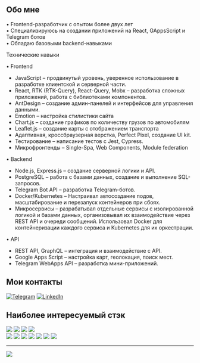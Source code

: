 ## Обо мне
• Frontend-разработчик с опытом более двух лет <br />
• Специализируюсь на создании приложений на React, GAppsScript и Telegram ботов<br />
• Обладаю базовыми backend-навыками

Технические навыки

• Frontend
- JavaScript – продвинутый уровень, уверенное использование в разработке клиентской и серверной части.
- React, RTK (RTK-Query), React-Query, Mobx – разработка сложных приложений, работа с библиотеками компонентов.
- AntDesign – создание админ-панелей и интерфейсов для управления данными.
- Emotion – настройка стилистики сайта
- Chart.js – создание графиков по количеству грузов по автомобилям
- Leaflet.js – создание карты с отображением транспорта
- Адаптивная, кроссбраузерная верстка, Perfect Pixel, создание UI kit.
- Тестирование – написание тестов с Jest, Cypress.
- Микрофронтенды – Single-Spa, Web Components, Module federation

• Backend
- Node.js, Express.js – создание серверной логики и API.
- PostgreSQL – работа с базами данных, создание и выполнение SQL-запросов.
- Telegram Bot API – разработка Telegram-ботов.
- Docker/Kubernetes – Настраивал автосоздание подов, масштабирование и перезапуск контейнеров при сбоях.
- Микросервисы – разрабатывал отдельные сервисы с изолированной логикой и базами данных, организовывал их взаимодействие через REST API и очереди сообщений. Использовал Docker для контейнеризации каждого сервиса и Kubernetes для их оркестрации.

• API
- REST API, GraphQL – интеграция и взаимодействие с API.
- Google Apps Script – настройка карт, геолокация, поиск мест.
- Telegram WebApps API – разработка мини-приложений.


## Мои контакты
[![Telegram](https://img.shields.io/badge/-Telegram-0088CC?style=for-the-badge)](https://t.me/liliammo)
[![LinkedIn](https://img.shields.io/badge/-LinkedIn-0A66C2?style=for-the-badge)](https://linkedin.com/in/bacek97) 

## Наиболее интересуемый стэк
![](https://img.shields.io/badge/JavaScript-F7DF1E?style=for-the-badge&logo=javascript&logoColor=black)
![](https://img.shields.io/badge/vercel-%23000000.svg?style=for-the-badge&logo=vercel&logoColor=white)
![](https://img.shields.io/badge/Vue.js-4FC08D?style=for-the-badge&logo=vue.js&logoColor=white)
![](https://img.shields.io/badge/MongoDB-47A248?style=for-the-badge&logo=mongodb&logoColor=white)  
![](https://img.shields.io/badge/React-61DAFB?style=for-the-badge&logo=react&logoColor=black)
![](https://img.shields.io/badge/Docker-2496ED?style=for-the-badge&logo=docker&logoColor=white)
![](https://img.shields.io/badge/Kubernetes-326CE5?style=for-the-badge&logo=kubernetes&logoColor=white)
![](https://img.shields.io/badge/TypeScript-3178C6?style=for-the-badge&logo=typescript&logoColor=white)
![](https://img.shields.io/badge/C-00599C?style=for-the-badge&logo=c&logoColor=white)
![](https://img.shields.io/badge/PostgreSQL-336791?style=for-the-badge&logo=postgresql&logoColor=white)
![](https://img.shields.io/badge/Hasura-343E99?style=for-the-badge&logo=hasura&logoColor=ffffff)




---
[![](https://visitcount.itsvg.in/api?id=Miffle&icon=2&color=0)](https://visitcount.itsvg.in)

<!--
**bacek97/bacek97** is a ✨ _special_ ✨ repository because its `README.md` (this file) appears on your GitHub profile.

Here are some ideas to get you started:

- 🔭 I’m currently working on ...
- 🌱 I’m currently learning ...
- 👯 I’m looking to collaborate on ...
- 🤔 I’m looking for help with ...
- 💬 Ask me about ...
- 📫 How to reach me: ...
- 😄 Pronouns: ...
- ⚡ Fun fact: ...
-->
